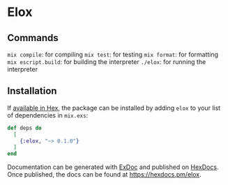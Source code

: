 # Elox

## Commands

`mix compile`: for compiling
`mix test`: for testing
`mix format`: for formatting
`mix escript.build`: for building the interpreter
`./elox`: for running the interpreter

## Installation

If [available in Hex](https://hex.pm/docs/publish), the package can be installed
by adding `elox` to your list of dependencies in `mix.exs`:

```elixir
def deps do
  [
    {:elox, "~> 0.1.0"}
  ]
end
```

Documentation can be generated with [ExDoc](https://github.com/elixir-lang/ex_doc)
and published on [HexDocs](https://hexdocs.pm). Once published, the docs can
be found at <https://hexdocs.pm/elox>.

